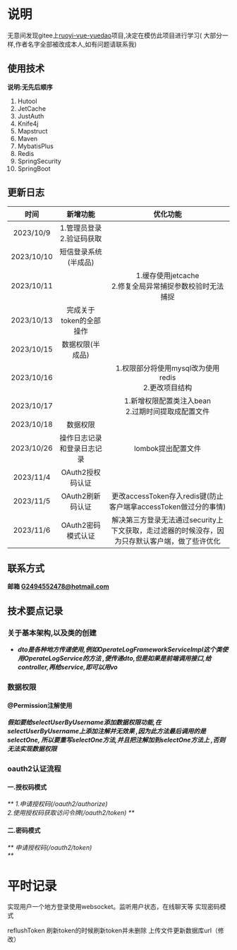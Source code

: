 # 说明

无意间发现gitee上[ruoyi-vue-yuedao](https://gitee.com/zhijiantianya/ruoyi-vue-pro)项目,决定在模仿此项目进行学习(
大部分一样,作者名字全部被改成本人,如有问题请联系我)

## 使用技术

**说明:无先后顺序**

1. Hutool
2. JetCache
3. JustAuth
4. Knife4j
5. Mapstruct
6. Maven
7. MybatisPlus
8. Redis
9. SpringSecurity
10. SpringBoot

## 更新日志

|     时间     |        新增功能        |                        优化功能                         |
|:----------:|:------------------:|:---------------------------------------------------:|
| 2023/10/9  | 1.管理员登录<br>2.验证码获取 |                                                     |
| 2023/10/10 |  短信登录系统(半成品)<br/>  |                                                     |
| 2023/10/11 |                    |       1.缓存使用jetcache<br/>2.修复全局异常捕捉参数校验时无法捕捉        |
| 2023/10/13 |   完成关于token的全部操作   |                                                     |
| 2023/10/15 |     数据权限(半成品)      |                                                     |
| 2023/10/16 |                    |        1.权限部分将使用mysql改为使用redis<br/>2.更改项目结构         |
| 2023/10/17 |                    |          1.新增权限配置类注入bean<br/>2.过期时间提取成配置文件          |
| 2023/10/18 |        数据权限        |                                                     |
| 2023/10/26 |   操作日志记录和登录日志记录    |                    lombok提出配置文件                     |
| 2023/11/4  |    OAuth2授权码认证     |                                                     |
| 2023/11/5  |    OAuth2刷新码认证     |   更改accessToken存入redis键(防止客户端拿accessToken做过分的事情)    |
| 2023/11/6  |    OAuth2密码模式认证    | 解决第三方登录无法通过security上下文获取，走过滤器的时候没存，因为只存默认客户端，做了些许优化 |

## 联系方式

**邮箱 G2494552478@hotmail.com**

## 技术要点记录

### 关于基本架构,以及类的创建

- **_dto是各种地方传递使用,例如OperateLogFrameworkServiceImpl这个类使用OperateLogService的方法
  ,便传递dto,但是如果是前端调用接口,给controller,再给service,即可以用vo_**

### 数据权限

#### @Permission注解使用

_**假如要给selectUserByUsername添加数据权限功能,在selectUserByUsername上添加注解并无效果
,因为此方法最后调用的是selectOne, 所以要重写selectOne方法,并且把注解加到selectOne方法上
,否则无法实现数据权限**_

### oauth2认证流程

#### 一.授权码模式

_**
1.申请授权码(/oauth2/authorize)<br>
2.使用授权码获取访问令牌(/oauth2/token)
**_

#### 二.密码模式

_**
申请授权码(/oauth2/token)<br>
**_

# 平时记录

实现用户一个地方登录使用websocket。监听用户状态，在线聊天等
实现密码模式

reflushToken 刷新token的时候刷新token并未删除
上传文件更新数据库url（修改）
